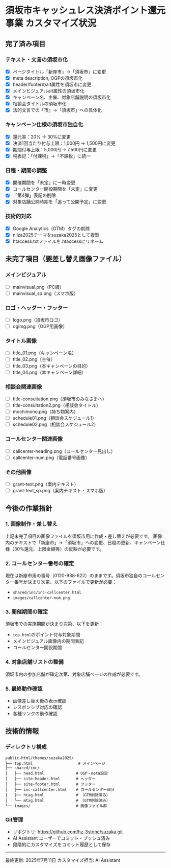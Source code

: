 # 須坂市キャッシュレス決済ポイント還元事業 カスタマイズ状況

## 完了済み項目

### テキスト・文言の須坂市化
- [x] ページタイトル「新座市」→「須坂市」に変更
- [x] meta description, OGPの須坂市化
- [x] header/footerのalt属性を須坂市に変更
- [x] メインビジュアルalt属性の須坂市化
- [x] キャンペーン名、主催、対象店舗説明の須坂市化
- [x] 相談会タイトルの須坂市化
- [x] 法的文言での「市」→「須坂市」への具体化

### キャンペーン仕様の須坂市独自化
- [x] 還元率：20% → 30%に変更
- [x] 決済1回当たり付与上限：1,000円 → 1,500円に変更
- [x] 期間付与上限：5,000円 → 7,500円に変更
- [x] 税表記：「付課税」→「不課税」に統一

### 日程・期間の調整
- [x] 開催期間を「未定」に一時変更
- [x] コールセンター開設期間を「未定」に変更
- [x] 「第4弾」表記の削除
- [x] 対象店舗公開時期を「追って公開予定」に変更

### 技術的対応
- [x] Google Analytics（GTM）タグの削除
- [x] niiza2025テーマをsuzaka2025として複製
- [x] htaccess.txtファイルを.htaccessにリネーム

## 未完了項目（要差し替え画像ファイル）

### メインビジュアル
- [ ] mainvisual.png（PC版）
- [ ] mainvisual_sp.png（スマホ版）

### ロゴ・ヘッダー・フッター
- [ ] logo.png（須坂市ロゴ）
- [ ] ogimg.png（OGP用画像）

### タイトル画像
- [ ] title_01.png（キャンペーン名）
- [ ] title_02.png（主催）
- [ ] title_03.png（本キャンペーンの目的）
- [ ] title_04.png（本キャンペーン詳細）

### 相談会関連画像
- [ ] title-consultation.png（須坂市のみなさまへ）
- [ ] title-consultation2.png（相談会タイトル）
- [ ] mochimono.png（持ち物案内）
- [ ] schedule01.png（相談会スケジュール1）
- [ ] schedule02.png（相談会スケジュール2）

### コールセンター関連画像
- [ ] callcenter-heading.png（コールセンター見出し）
- [ ] callcenter-num.png（電話番号画像）

### その他画像
- [ ] grant-text.png（案内テキスト）
- [ ] grant-text_sp.png（案内テキスト・スマホ版）

## 今後の作業指針

### 1. 画像制作・差し替え
上記未完了項目の画像ファイルを須坂市用に作成・差し替えが必要です。
画像内のテキストで「新座市」→「須坂市」への変更、日程の更新、キャンペーン仕様（30%還元、上限金額等）の反映が必要です。

### 2. コールセンター番号の確定
現在は新座市用の番号（0120-938-622）のままです。須坂市独自のコールセンター番号が決まり次第、以下のファイルで更新が必要：
- `shared/inc/inc-callcenter.html`
- `images/callcenter-num.png`

### 3. 開催期間の確定
須坂市での実施期間が決まり次第、以下を更新：
- `top.html`のポイント付与対象期間
- メインビジュアル画像内の期間表記
- コールセンター開設期間

### 4. 対象店舗リストの整備
須坂市内の参加店舗が確定次第、対象店舗ページの作成が必要です。

### 5. 最終動作確認
- 画像差し替え後の表示確認
- レスポンシブ対応の確認  
- 各種リンクの動作確認

## 技術的情報

### ディレクトリ構成
```
public-html/themes/suzaka2025/
├── top.html                    # メインページ
├── shared/inc/
│   ├── head.html              # OGP・meta設定
│   ├── site-header.html       # ヘッダー
│   ├── site-footer.html       # フッター
│   ├── inc-callcenter.html    # コールセンター部分
│   ├── htag.html              # （GTM削除済み）
│   └── mtag.html              # （GTM削除済み）
└── images/                    # 画像ファイル群
```

### Git管理
- リポジトリ: https://github.com/hz-3stone/suzaka.git
- AI Assistant ユーザーでコミット・プッシュ済み
- 段階的にカスタマイズをコミット履歴として保存

---
最終更新: 2025年7月11日
カスタマイズ担当: AI Assistant
